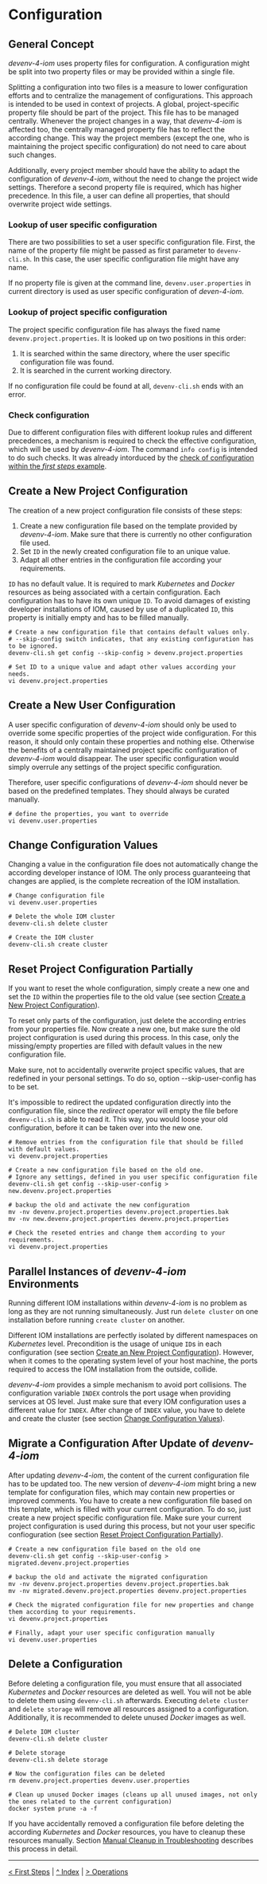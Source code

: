 # Configuration
## <a name="concept_config"/>General Concept

_devenv-4-iom_ uses property files for configuration. A configuration might be split into two property files or may be provided within a single file.

Splitting a configuration into two files is a measure to lower configuration efforts and to centralize the management of configurations. This approach is intended to be used in context of projects. A global, project-specific property file should be part of the project. This file has to be managed centrally. Whenever the project changes in a way, that _devenv-4-iom_ is affected too, the centrally managed property file has to reflect the according change. This way the project members (except the one, who is maintaining the project specific configuration) do not need to care about such changes.

Additionally, every project member should have the ability to adapt the configuration of _devenv-4-iom_, without the need to change the project wide settings. Therefore a second property file is required, which has higher precedence. In this file, a user can define all properties, that should overwrite project wide settings.

### Lookup of user specific configuration

There are two possibilities to set a user specific configuration file. First, the name of the property file might be passed as first parameter to `devenv-cli.sh`. In this case, the user specific configuration file might have any name.

If no property file is given at the command line, `devenv.user.properties` in current directory is used as user specific configuration of _deven-4-iom_.

### Lookup of project specific configuration

The project specific configuration file has always the fixed name `devenv.project.properties`. It is looked up on two positions in this order:
1. It is searched within the same directory, where the user specific configuration file was found.
2. It is searched in the current working directory.

If no configuration file could be found at all, `devenv-cli.sh` ends with an error.

### Check configuration

Due to different configuration files with different lookup rules and different precedences, a mechanism is required to check the effective configuration, which will be used by _devenv-4-iom_. The command `info config` is intended to do such checks. It was already intorduced by the [check of configuration within the _first steps_ example](01_first_steps.md#check_config).

## <a name="create_project_config"/>Create a New Project Configuration

The creation of a new project configuration file consists of these steps:

1. Create a new configuration file based on the template provided by _devenv-4-iom_. Make sure that there is currently no other configuration file used.
1. Set `ID` in the newly created configuration file to an unique value.
1. Adapt all other entries in the configuration file according your requirements.

`ID` has no default value. It is required to mark _Kubernetes_ and _Docker_ resources as being associated with a certain configuration. Each configuration has to have its own unique `ID`. To avoid damages of existing developer installations of IOM, caused by use of a duplicated `ID`, this property is initially empty and has to be filled manually.

    # Create a new configuration file that contains default values only.
    # --skip-config switch indicates, that any existing configuration has to be ignored.
    devenv-cli.sh get config --skip-config > devenv.project.properties
    
    # Set ID to a unique value and adapt other values according your needs.
    vi devenv.project.properties

## Create a New User Configuration

A user specific configuration of _devenv-4-iom_ should only be used to override some specific properties of the project wide configuration. For this reason, it should only contain these properties and nothing else. Otherwise the benefits of a centrally maintained project specific configuration of _devenv-4-iom_ would disappear. The user specific configuration would simply overrule any settings of the project specific configuration.

Therefore, user specific configurations of _devenv-4-iom_ should never be based on the predefined templates. They should always be curated manually.

    # define the properties, you want to override
    vi devenv.user.properties

## <a name="change_config"/>Change Configuration Values

Changing a value in the configuration file does not automatically change the according developer instance of IOM. The only process guaranteeing that changes are applied, is the complete recreation of the IOM installation.

    # Change configuration file
    vi devenv.user.properties
    
    # Delete the whole IOM cluster
    devenv-cli.sh delete cluster

    # Create the IOM cluster
    devenv-cli.sh create cluster

## <a name="reset_config_partially"/>Reset Project Configuration Partially

If you want to reset the whole configuration, simply create a new one and set the `ID` within the properties file to the old value (see section [Create a New Project Configuration](#create_project_config)).

To reset only parts of the configuration, just delete the according entries from your properties file. Now create a new one, but make sure the old project configuration is used during this process. In this case, only the missing/empty properties are filled with default values in the new configuration file.

Make sure, not to accidentally overwrite project specific values, that are redefined in your personal settings. To do so, option --skip-user-config has to be set.

It's impossible to redirect the updated configuration directly into the configuration file, since the _redirect_ operator will empty the file before `devenv-cli.sh` is able to read it. This way, you would loose your old configuration, before it can be taken over into the new one.

    # Remove entries from the configuration file that should be filled with default values.
    vi devenv.project.properties
    
    # Create a new configuration file based on the old one.
    # Ignore any settings, defined in you user specific configuration file
    devenv-cli.sh get config --skip-user-config > new.devenv.project.properties
        
    # backup the old and activate the new configuration
    mv -nv devenv.project.properties devenv.project.properties.bak
    mv -nv new.devenv.project.properties devenv.project.properties
    
    # Check the reseted entries and change them according to your requirements.
    vi devenv.project.properties

## Parallel Instances of _devenv-4-iom_ Environments

Running different IOM installations within _devenv-4-iom_ is no problem as long as they are not running simultaneously. Just run `delete cluster` on one installation before running `create cluster` on another.

Different IOM installations are perfectly isolated by different namespaces on _Kubernetes_ level. Precondition is the usage of unique `ID`s in each configuration (see section [Create an New Project Configuration](#create_project_config)). However, when it comes to the operating system level of your host machine, the ports required to access the IOM installation from the outside, collide.

_devenv-4-iom_ provides a simple mechanism to avoid port collisions. The configuration variable `INDEX` controls the port usage when providing services at OS level. Just make sure that every IOM configuration uses a different value for `INDEX`. After change of `INDEX` value, you have to delete and create the cluster (see section [Change Configuration Values](#change_config)).

## Migrate a Configuration After Update of _devenv-4-iom_

After updating _devenv-4-iom_, the content of the current configuration file has to be updated too. The new version of _devenv-4-iom_ might bring a new template for configuration files, which may contain new properties or improved comments. You have to create a new configuration file based on this template, which is filled with your current configuration. To do so, just create a new project specific configuration file. Make sure your current project configuration is used during this process, but not your user specific confioguration (see section [Reset Project Configuration Partially](#reset_config_partially)).

    # Create a new configuration file based on the old one
    devenv-cli.sh get config --skip-user-config > migrated.devenv.project.properties
    
    # backup the old and activate the migrated configuration
    mv -nv devenv.project.properties devenv.project.properties.bak
    mv -nv migrated.devenv.project.properties devenv.project.properties
    
    # Check the migrated configuration file for new properties and change them according to your requirements.
    vi devenv.project.properties

    # Finally, adapt your user specific configuration manually
    vi devenv.user.properties
    
## <a name="delete_config"/>Delete a Configuration

Before deleting a configuration file, you must ensure that all associated _Kubernetes_ and _Docker_ resources are deleted as well. You will not be able to delete them using `devenv-cli.sh` afterwards. Executing `delete cluster` and `delete storage` will remove all resources assigned to a configuration. Additionally, it is recommended to delete unused _Docker_ images as well.

    # Delete IOM cluster
    devenv-cli.sh delete cluster
    
    # Delete storage
    devenv-cli.sh delete storage
    
    # Now the configuration files can be deleted
    rm devenv.project.properties devenv.user.properties
    
    # Clean up unused Docker images (cleans up all unused images, not only the ones related to the current configuration)
    docker system prune -a -f

If you have accidentally removed a configuration file before deleting the according _Kubernetes_ and _Docker_ resources, you have to cleanup these resources manually. Section [Manual Cleanup in Troubleshooting](06_troubleshooting.md#manual_cleanup) describes this process in detail.

---
[< First Steps](01_first_steps.md) | [^ Index](../README.md) | [> Operations](02_operations.md)